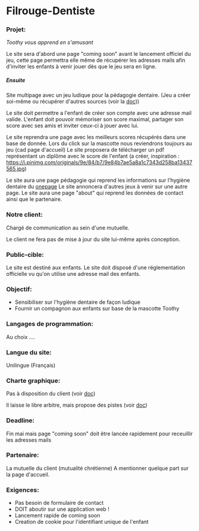 # Filrouge-Dentiste

### Projet: 

*Toothy vous apprend en s'amusant*

Le site sera d'abord une page "coming soon" avant le lancement officiel du jeu, cette page permettra elle même de récupérer les adresses mails afin d'inviter les enfants à venir jouer dès que le jeu sera en ligne. 

##### Ensuite

Site multipage avec un jeu ludique pour la pédagogie dentaire. 
(Jeu a créer soi-même ou récupérer d'autres sources (voir la <a href="https://github.com/Nicopaku/Filerouge-Dentiste/blob/master/documentation.md">doc</a>))

Le site doit permettre a l'enfant de créer son compte avec une adresse mail valide. 
L'enfant doit pouvoir mémoriser son score maximal, partager son score avec ses amis et inviter ceux-ci à jouer avec lui.

Le site reprendra une page avec les meilleurs scores récupérés dans une base de donnée.
Lors du click sur la mascotte nous reviendrons toujours au jeu (cad page d'accueil)
Le site proposera de télécharger un pdf représentant un diplôme avec le score de l'enfant (a créer, inspiration : https://i.pinimg.com/originals/9e/84/b7/9e84b7ae5a8a1c7343d258ba13437565.jpg)

Le site aura une page pédagogie qui reprend les informations sur l'hygiène dentaire du <a href="https://github.com/Nicopaku/Filerouge-Dentiste/tree/master/OriginaleOnePage">onepage</a>
Le site annoncera d'autres jeux à venir sur une autre page.
Le site aura une page "about" qui reprend les données de contact ainsi que le partenaire.



### Notre client:

Chargé de communication au sein d'une mutuelle. 

Le client ne fera pas de mise à jour du site lui-même après conception.

### Public-cible:

Le site est destiné aux enfants. 
Le site doit disposé d'une réglementation officielle vu qu'on utilise une adresse mail des enfants.

### Objectif:

+ Sensibiliser sur l'hygiène dentaire de façon ludique
+ Fournir un compagnon aux enfants sur base de la mascotte Toothy

### Langages de programmation:

Au choix .... 

### Langue du site:

Unilingue (Français)

### Charte graphique:

Pas à disposition du client (voir <a href="https://github.com/Nicopaku/Filerouge-Dentiste/blob/master/documentation.md">doc</a>)

Il laisse le libre arbitre, mais propose des pistes (voir <a href="https://github.com/Nicopaku/Filerouge-Dentiste/blob/master/documentation.md">doc</a>)

### Deadline:

Fin mai mais page "coming soon" doit être lancée rapidement pour receuillir les adresses mails

### Partenaire:

La mutuelle du client (mutualité chrétienne)
A mentionner quelque part sur la page d'accueil. 

### Exigences:

+ Pas besoin de formulaire de contact
+ DOIT aboutir sur une application web ! 
+ Lancement rapide de coming soon 
+ Creation de cookie pour l'identifiant unique de l'enfant





